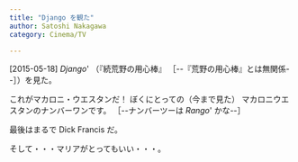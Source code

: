 ```yaml
---
title: "Django を観た"
author: Satoshi Nakagawa
category: Cinema/TV

---
```


[2015-05-18]  _Django_' （『続荒野の用心棒』
［--『荒野の用心棒』とは無関係--］）を見た。

 これがマカロニ・ウエスタンだ！
ぼくにとっての（今まで見た）
マカロニウエスタンのナンバーワンです。
［--ナンバーツーは _Rango_' かな--］

 最後はまるで Dick Francis だ。

 そして・・・マリアがとってもいい・・・。

